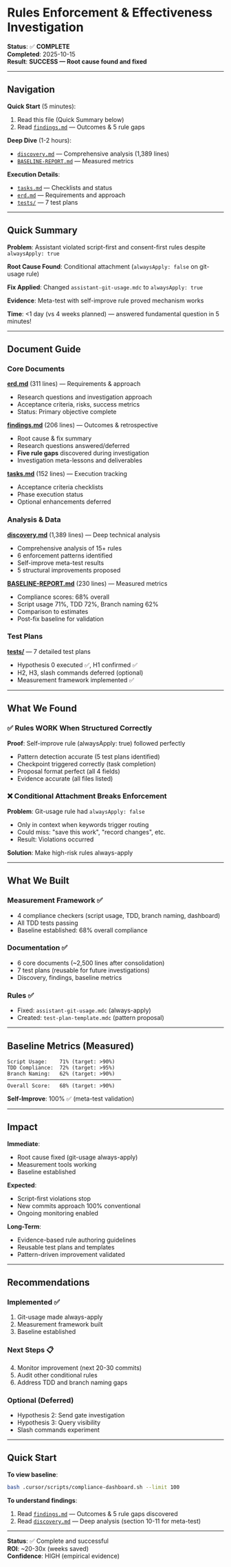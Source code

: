 # Rules Enforcement & Effectiveness Investigation

**Status**: ✅ **COMPLETE**  
**Completed**: 2025-10-15  
**Result**: **SUCCESS — Root cause found and fixed**

---

## Navigation

**Quick Start** (5 minutes):

1. Read this file (Quick Summary below)
2. Read [`findings.md`](findings.md) — Outcomes & 5 rule gaps

**Deep Dive** (1-2 hours):

- [`discovery.md`](discovery.md) — Comprehensive analysis (1,389 lines)
- [`BASELINE-REPORT.md`](BASELINE-REPORT.md) — Measured metrics

**Execution Details**:

- [`tasks.md`](tasks.md) — Checklists and status
- [`erd.md`](erd.md) — Requirements and approach
- [`tests/`](tests/) — 7 test plans

---

## Quick Summary

**Problem**: Assistant violated script-first and consent-first rules despite `alwaysApply: true`

**Root Cause Found**: Conditional attachment (`alwaysApply: false` on git-usage rule)

**Fix Applied**: Changed `assistant-git-usage.mdc` to `alwaysApply: true`

**Evidence**: Meta-test with self-improve rule proved mechanism works

**Time**: <1 day (vs 4 weeks planned) — answered fundamental question in 5 minutes!

---

## Document Guide

### Core Documents

**[erd.md](erd.md)** (311 lines) — Requirements & approach

- Research questions and investigation approach
- Acceptance criteria, risks, success metrics
- Status: Primary objective complete

**[findings.md](findings.md)** (206 lines) — Outcomes & retrospective

- Root cause & fix summary
- Research questions answered/deferred
- **Five rule gaps** discovered during investigation
- Investigation meta-lessons and deliverables

**[tasks.md](tasks.md)** (152 lines) — Execution tracking

- Acceptance criteria checklists
- Phase execution status
- Optional enhancements deferred

### Analysis & Data

**[discovery.md](discovery.md)** (1,389 lines) — Deep technical analysis

- Comprehensive analysis of 15+ rules
- 6 enforcement patterns identified
- Self-improve meta-test results
- 5 structural improvements proposed

**[BASELINE-REPORT.md](BASELINE-REPORT.md)** (230 lines) — Measured metrics

- Compliance scores: 68% overall
- Script usage 71%, TDD 72%, Branch naming 62%
- Comparison to estimates
- Post-fix baseline for validation

### Test Plans

**[tests/](tests/)** — 7 detailed test plans

- Hypothesis 0 executed ✅, H1 confirmed ✅
- H2, H3, slash commands deferred (optional)
- Measurement framework implemented ✅

---

## What We Found

### ✅ Rules WORK When Structured Correctly

**Proof**: Self-improve rule (alwaysApply: true) followed perfectly

- Pattern detection accurate (5 test plans identified)
- Checkpoint triggered correctly (task completion)
- Proposal format perfect (all 4 fields)
- Evidence accurate (all files listed)

### ❌ Conditional Attachment Breaks Enforcement

**Problem**: Git-usage rule had `alwaysApply: false`

- Only in context when keywords trigger routing
- Could miss: "save this work", "record changes", etc.
- Result: Violations occurred

**Solution**: Make high-risk rules always-apply

---

## What We Built

### Measurement Framework ✅

- 4 compliance checkers (script usage, TDD, branch naming, dashboard)
- All TDD tests passing
- Baseline established: 68% overall compliance

### Documentation ✅

- 6 core documents (~2,500 lines after consolidation)
- 7 test plans (reusable for future investigations)
- Discovery, findings, baseline metrics

### Rules ✅

- Fixed: `assistant-git-usage.mdc` (always-apply)
- Created: `test-plan-template.mdc` (pattern proposal)

---

## Baseline Metrics (Measured)

```
Script Usage:    71% (target: >90%)
TDD Compliance:  72% (target: >95%)
Branch Naming:   62% (target: >90%)
─────────────────────────────────────
Overall Score:   68% (target: >90%)
```

**Self-Improve**: 100% ✅ (meta-test validation)

---

## Impact

**Immediate**:

- Root cause fixed (git-usage always-apply)
- Measurement tools working
- Baseline established

**Expected**:

- Script-first violations stop
- New commits approach 100% conventional
- Ongoing monitoring enabled

**Long-Term**:

- Evidence-based rule authoring guidelines
- Reusable test plans and templates
- Pattern-driven improvement validated

---

## Recommendations

### Implemented ✅

1. Git-usage made always-apply
2. Measurement framework built
3. Baseline established

### Next Steps 📋

4. Monitor improvement (next 20-30 commits)
5. Audit other conditional rules
6. Address TDD and branch naming gaps

### Optional (Deferred)

- Hypothesis 2: Send gate investigation
- Hypothesis 3: Query visibility
- Slash commands experiment

---

## Quick Start

**To view baseline**:

```bash
bash .cursor/scripts/compliance-dashboard.sh --limit 100
```

**To understand findings**:

1. Read [`findings.md`](findings.md) — Outcomes & 5 rule gaps discovered
2. Read [`discovery.md`](discovery.md) — Deep analysis (section 10-11 for meta-test)

---

**Status**: ✅ Complete and successful  
**ROI**: ~20-30x (weeks saved)  
**Confidence**: HIGH (empirical evidence)
